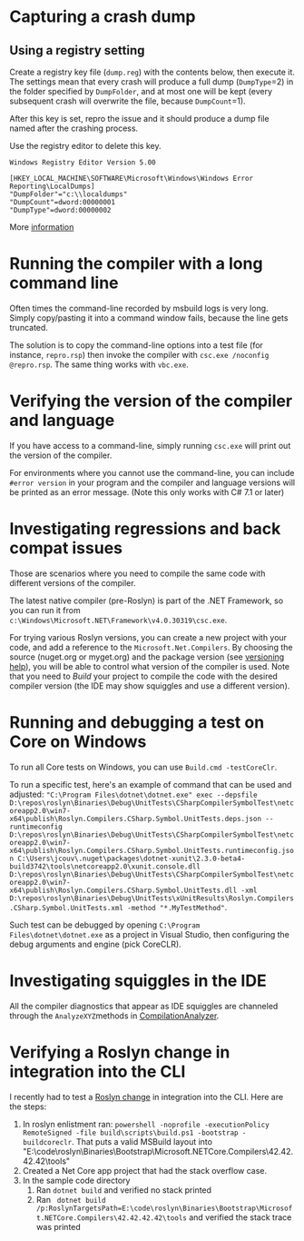 # Capturing a crash dump

## Using a registry setting

Create a registry key file (`dump.reg`) with the contents below, then execute it. The settings mean that every crash will produce a full dump (`DumpType`=2) in the folder specified by `DumpFolder`, and at most one will be kept (every subsequent crash will overwrite the file, because `DumpCount`=1).

After this key is set, repro the issue and it should produce a dump file named after the crashing process.

Use the registry editor to delete this key.

```
Windows Registry Editor Version 5.00

[HKEY_LOCAL_MACHINE\SOFTWARE\Microsoft\Windows\Windows Error Reporting\LocalDumps]
"DumpFolder"="c:\\localdumps"
"DumpCount"=dword:00000001
"DumpType"=dword:00000002
```

More [information](https://msdn.microsoft.com/en-us/library/windows/desktop/bb787181(v=vs.85).aspx)

# Running the compiler with a long command line

Often times the command-line recorded by msbuild logs is very long. Simply copy/pasting it into a command window fails, because the line gets truncated.

The solution is to copy the command-line options into a test file (for instance, `repro.rsp`) then invoke the compiler with `csc.exe /noconfig @repro.rsp`. The same thing works with `vbc.exe`.

# Verifying the version of the compiler and language

If you have access to a command-line, simply running `csc.exe` will print out the version of the compiler.

For environments where you cannot use the command-line, you can include `#error version` in your program and the compiler and language versions will be printed as an error message. (Note this only works with C# 7.1 or later)

# Investigating regressions and back compat issues

Those are scenarios where you need to compile the same code with different versions of the compiler.

The latest native compiler (pre-Roslyn) is part of the .NET Framework, so you can run it from `c:\Windows\Microsoft.NET\Framework\v4.0.30319\csc.exe`.

For trying various Roslyn versions, you can create a new project with your code, and add a reference to the `Microsoft.Net.Compilers`. By choosing the source (nuget.org or myget.org) and the package version (see [versioning help](https://github.com/dotnet/roslyn/wiki/NuGet-packages#versioning)), you will be able to control what version of the compiler is used. Note that you need to _Build_ your project to compile the code with the desired compiler version (the IDE may show squiggles and use a different version).

# Running and debugging a test on Core on Windows
To run all Core tests on Windows, you can use `Build.cmd -testCoreClr`.

To run a specific test, here's an example of command that can be used and adjusted: 
`"C:\Program Files\dotnet\dotnet.exe" exec --depsfile D:\repos\roslyn\Binaries\Debug\UnitTests\CSharpCompilerSymbolTest\netcoreapp2.0\win7-x64\publish\Roslyn.Compilers.CSharp.Symbol.UnitTests.deps.json --runtimeconfig D:\repos\roslyn\Binaries\Debug\UnitTests\CSharpCompilerSymbolTest\netcoreapp2.0\win7-x64\publish\Roslyn.Compilers.CSharp.Symbol.UnitTests.runtimeconfig.json C:\Users\jcouv\.nuget\packages\dotnet-xunit\2.3.0-beta4-build3742\tools\netcoreapp2.0\xunit.console.dll D:\repos\roslyn\Binaries\Debug\UnitTests\CSharpCompilerSymbolTest\netcoreapp2.0\win7-x64\publish\Roslyn.Compilers.CSharp.Symbol.UnitTests.dll -xml D:\repos\roslyn\Binaries\Debug\UnitTests\xUnitResults\Roslyn.Compilers.CSharp.Symbol.UnitTests.xml -method "*.MyTestMethod"`.

Such test can be debugged by opening `C:\Program Files\dotnet\dotnet.exe` as a project in Visual Studio, then configuring the debug arguments and engine (pick CoreCLR).


# Investigating squiggles in the IDE
All the compiler diagnostics that appear as IDE squiggles are channeled through the `AnalyzeXYZ`methods in [CompilationAnalyzer](http://source.roslyn.io/#Microsoft.CodeAnalysis/DiagnosticAnalyzer/CompilerDiagnosticAnalyzer.CompilationAnalyzer.cs).

# Verifying a Roslyn change in integration into the CLI
I recently had to test a [Roslyn change](https://github.com/dotnet/roslyn/pull/27349) in integration into the CLI. Here are the steps:

1. In roslyn enlistment ran: `powershell -noprofile -executionPolicy RemoteSigned -file build\scripts\build.ps1 -bootstrap -buildcoreclr`. That puts a valid MSBuild layout into "E:\code\roslyn\Binaries\Bootstrap\Microsoft.NETCore.Compilers\42.42.42.42\tools"
1. Created a Net Core app project that had the stack overflow case. 
1. In the sample code directory 
    1. Ran `dotnet build` and verified no stack printed 
    1. Ran ` dotnet build /p:RoslynTargetsPath=E:\code\roslyn\Binaries\Bootstrap\Microsoft.NETCore.Compilers\42.42.42.42\tools` and verified the stack trace was printed